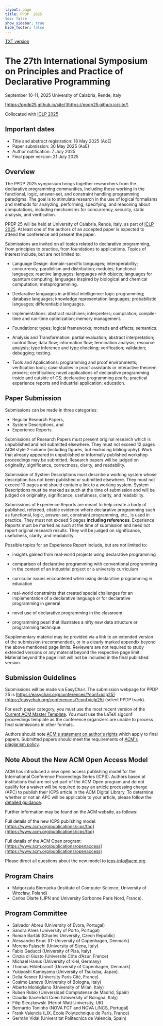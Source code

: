 ```yaml
---
layout: page
title: PPDP  2025
toc: false
show_sidebar: true
hide_footer: false
---
```


[TXT version](./cfp.txt)

# The 27th International Symposium on Principles and Practice of Declarative Programming


September 10-11, 2025 
University of Calabria, Rende, Italy

[https://ppdp25.github.io/site/](https://ppdp25.github.io/site/)

Collocated with [ICLP 2025](https://iclp25.demacs.unical.it/)

## Important dates

- Title and abstract registration: 18 May 2025 (AoE)
- Paper submission: 30 May 2025 (AoE)
- Author notification: 7 July 2025
- Final paper version: 21 July 2025

## Overview

The PPDP 2025 symposium brings together researchers from the declarative
programming communities, including those working in the functional, logic,
answer-set, and constraint handling programming paradigms. The goal is to
stimulate research in the use of logical formalisms and methods for analyzing,
performing, specifying, and reasoning about computations, including mechanisms
for concurrency, security, static analysis, and verification.

PPDP 25 will be held at University of Calabria, Rende, Italy, as part of [ICLP
2025](https://iclp25.demacs.unical.it/). At least one of the authors of an
accepted paper is expected to attend the conference and present the paper.

Submissions are invited on all topics related to declarative programming, from
principles to practice, from foundations to applications. Topics of interest
include, but are not limited to:

- Language Design: domain-specific languages; interoperability; concurrency,
  parallelism and distribution; modules; functional languages; reactive
  languages; languages with objects; languages for quantum computing; languages
  inspired by biological and chemical computation; metaprogramming.

- Declarative languages in artificial intelligence: logic programming; database
  languages; knowledge representation languages; probabilistic languages;
  differentiable languages.

- Implementations: abstract machines; interpreters; compilation; compile-time
  and run-time optimization; memory management.

- Foundations: types; logical frameworks; monads and effects; semantics.

- Analysis and Transformation: partial evaluation; abstract interpretation;
  control flow; data flow; information flow; termination analysis; resource
  analysis; type inference and type checking; verification; validation;
  debugging; testing.

- Tools and Applications: programming and proof environments; verification
  tools; case studies in proof assistants or interactive theorem provers;
  certification; novel applications of declarative programming inside and
  outside of CS; declarative programming pearls; practical experience reports
  and industrial application; education.

## Paper Submission 

Submissions can be made in three categories:

- Regular Research Papers,
- System Descriptions, and
- Experience Reports.

Submissions of Research Papers must present original research which is
unpublished and not submitted elsewhere. They must not exceed 12 pages ACM
style 2-column (including figures, but excluding bibliography). Work that
already appeared in unpublished or informally published workshop proceedings
may be submitted. Research papers will be judged on originality, significance,
correctness, clarity, and readability.

Submission of System Descriptions must describe a working system whose
description has not been published or submitted elsewhere. They must not exceed
10 pages and should contain a link to a working system. System Descriptions
must be marked as such at the time of submission and will be judged on
originality, significance, usefulness, clarity, and readability.

Submissions of Experience Reports are meant to help create a body of published,
refereed, citable evidence where declarative programming such as functional,
logic, answer-set, constraint programming, etc., is used in practice. They must
not exceed 5 pages **including references**. Experience Reports must be marked
as such at the time of submission and need not report original research
results. They will be judged on significance, usefulness, clarity, and
readability.

Possible topics for an Experience Report include, but are not limited to:

- insights gained from real-world projects using declarative programming

- comparison of declarative programming with conventional programming in the
  context of an industrial project or a university curriculum

- curricular issues encountered when using declarative programming in education

- real-world constraints that created special challenges for an implementation
  of a declarative language or for declarative programming in general

- novel use of declarative programming in the classroom

- programming pearl that illustrates a nifty new data structure or programming
  technique.

Supplementary material may be provided via a link to an extended version of the
submission (recommended), or in a clearly marked appendix beyond the above
mentioned page limits. Reviewers are not required to study extended versions or
any material beyond the respective page limit. Material beyond the page limit
will not be included in the final published version.

## Submission Guidelines

Submissions will be made via EasyChair. The submission webpage for PPDP 25 is
[https://easychair.org/conferences/?conf=iclp25](https://easychair.org/conferences/?conf=iclp25) (select PPDP track).

For each paper category, you must use the most recent version of the [Current
ACM Master Template](https://www.acm.org/publications/proceedings-template). You must use the LaTeX
sigconf proceedings template as the conference organizers are unable to process
final submissions in other formats.

Authors should note [ACM's statement on author's rights](http://authors.acm.org/) which apply to final papers. Submitted papers should
meet the requirements of [ACM's plagiarism policy](http://www.acm.org/publications/policies/plagiarism_policy).

## Note About the New ACM Open Access Model

ACM has introduced a new open access publishing model for the International
Conference Proceedings Series (ICPS). Authors based at institutions that are
not yet part of the ACM Open program and do not qualify for a waiver will be
required to pay an article processing charge (APC) to publish their ICPS
article in the ACM Digital Library. To determine whether or not an APC will be
applicable to your article, please follow the [detailed guidance](https://www.acm.org/publications/icps/author-guidance).

Further information may be found on the ACM website, as follows:

Full details of the new ICPS publishing model: [https://www.acm.org/publications/icps/faq](https://www.acm.org/publications/icps/faq)

Full details of the ACM Open program: [https://www.acm.org/publications/openaccess](https://www.acm.org/publications/openaccess)

Please direct all questions about the new model to icps-info@acm.org.


## Program Chairs

- Małgorzata Biernacka (Institute of Computer Science, University of Wrocław, Poland)
- Carlos Olarte (LIPN and University Sorbonne Paris Nord, France).

## Program Committee

- Salvador Abreu (University of Évora, Portugal)
- Sandra Alves (University of Porto, Portugal)
- Roman Barták (Charles University, Czech Republic)
- Alessandro Bruni (IT-University of Copenhagen, Denmark)
- Moreno Falaschi (University of Siena, Italy)
- Fabio Gaducci (University of Pisa, Italy)
- Cinzia di Giusto (Université Côte d’Azur, France)
- Michael Hanus (University of Kiel, Germany)
- Thomas Hildebrandt (University of Copenhagen, Denmark)
- Yukiyoshi Kameyama (University of Tsukuba, Japan). 
- Delia Kesner (University Paris Cité, France)
- Cosimo Laneve (University of Bologna, Italy)
- Alberto Momigliano (University of Milan, Italy)
- Ruben Rubio (Universidad Complutense de Madrid, Spain)
- Claudio Sacerdoti Coen (University of Bologna, Italy)
- Filip Sieczkowski (Heriot-Watt University, UK)
- Bernardo Toninho (NOVA FCT and NOVA LINCS, Portugal)
- Frank Valencia (LIX, École Polytechnique de Paris, France)
- Germán Vidal (Universitat Politecnica de Valencia, Spain)
